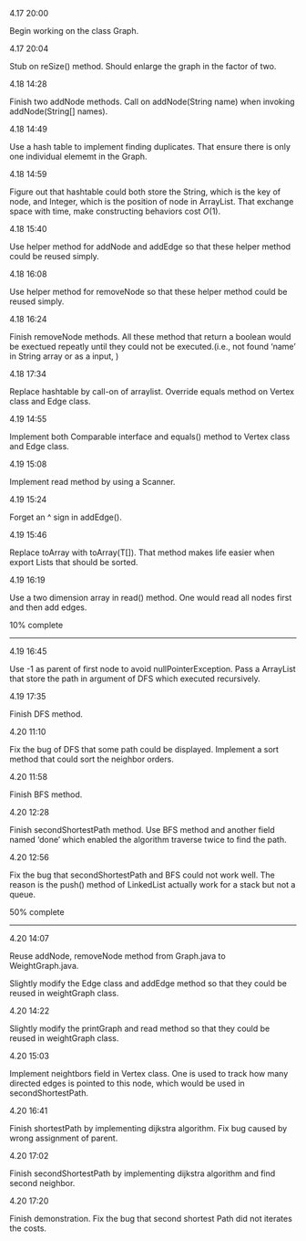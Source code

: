 4.17 20:00

Begin working on the class Graph. 

4.17 20:04

Stub on reSize() method. Should enlarge the graph in the factor of two. 

4.18 14:28

Finish two addNode methods. Call on addNode(String name) when invoking addNode(String[] names). 

4.18 14:49

Use a hash table to implement finding duplicates. That ensure there is only one individual elememt in the Graph. 

4.18 14:59

Figure out that hashtable could both store the String, which is the key of node, and Integer, which is the position of node in ArrayList. That exchange space with time, make constructing behaviors cost $O(1)$. 

4.18 15:40

Use helper method for addNode and addEdge so that these helper method could be reused simply. 

4.18 16:08

Use helper method for removeNode so that these helper method could be reused simply. 

4.18 16:24

Finish removeNode methods. All these method that return a boolean would be exectued repeatly until they could not be executed.(i.e., not found ‘name’ in String array or as a input, )

4.18 17:34

Replace hashtable by call-on of arraylist. Override equals method on Vertex class and Edge class. 

4.19 14:55

Implement both Comparable interface and equals() method to Vertex class and Edge class.

4.19 15:08

Implement read method by using a Scanner. 

4.19 15:24

Forget an ^ sign in addEdge(). 

4.19 15:46

Replace toArray with toArray(T[]). That method makes life easier when export Lists that should be sorted. 

4.19 16:19

Use a two dimension array in read() method. One would read all nodes first and then add edges. 

10% complete

<hr>

4.19 16:45

Use -1 as parent of first node to avoid nullPointerException. Pass a ArrayList<String> that store the path in argument of DFS which executed recursively. 

4.19 17:35

Finish DFS method. 

4.20 11:10

Fix the bug of DFS that some path could be displayed. Implement a sort method that could sort the neighbor orders. 

4.20 11:58

Finish BFS method. 

4.20 12:28

Finish secondShortestPath method. Use BFS method and another field named ‘done’ which enabled the algorithm traverse twice to find the path. 

4.20 12:56

Fix the bug that secondShortestPath and BFS could not work well. The reason is the push() method of LinkedList actually work for a stack but not a queue. 

50% complete

<hr>

4.20 14:07

Reuse addNode, removeNode method from Graph.java to WeightGraph.java.

Slightly modify the Edge class and addEdge method so that they could be reused in weightGraph class. 

4.20 14:22

Slightly modify the printGraph and read method so that they could be reused in weightGraph class. 

4.20 15:03

Implement neightbors field in Vertex class. One is used to track how many directed edges is pointed to this node, which would be used in secondShortestPath. 

4.20 16:41

Finish shortestPath by implementing dijkstra algorithm. Fix bug caused by wrong assignment of parent. 

4.20 17:02

Finish secondShortestPath by implementing dijkstra algorithm and find second neighbor. 

4.20 17:20

Finish demonstration. Fix the bug that second shortest Path did not iterates the costs. 

